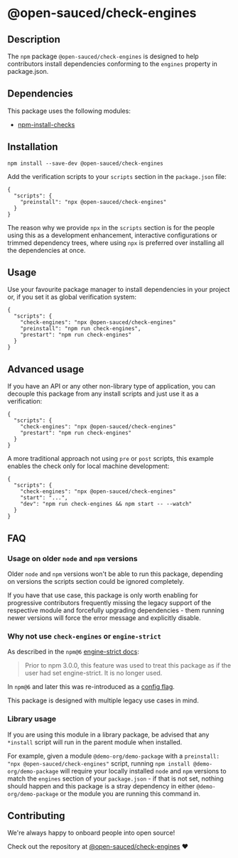 # @open-sauced/check-engines

## Description

The `npm` package `@open-sauced/check-engines` is designed to help contributors install dependencies conforming to the `engines` property in package.json.

## Dependencies

This package uses the following modules:

- [npm-install-checks](https://github.com/npm/npm-install-checks)

## Installation

```shell
npm install --save-dev @open-sauced/check-engines
```

Add the verification scripts to your `scripts` section in the `package.json` file:

```shell
{
  "scripts": {
    "preinstall": "npx @open-sauced/check-engines"
  }
}
```

The reason why we provide `npx` in the `scripts` section is for the people using this as a development enhancement, interactive configurations or trimmed dependency trees, where using `npx` is preferred over installing all the dependencies at once. 

## Usage

Use your favourite package manager to install dependencies in your project or, if you set it as global verification system:

```shell
{
  "scripts": {
    "check-engines": "npx @open-sauced/check-engines"
    "preinstall": "npm run check-engines",
    "prestart": "npm run check-engines"
  }
}
```

## Advanced usage

If you have an API or any other non-library type of application, you can decouple this package from any install scripts and just use it as a verification:

```shell
{
  "scripts": {
    "check-engines": "npx @open-sauced/check-engines"
    "prestart": "npm run check-engines"
  }
}
```

A more traditional approach not using `pre` or `post` scripts, this example enables the check only for local machine development:

```shell
{
  "scripts": {
    "check-engines": "npx @open-sauced/check-engines"
    "start": "...",
    "dev": "npm run check-engines && npm start -- --watch"
  }
}
```

## FAQ

### Usage on older `node` and `npm` versions

Older `node` and `npm` versions won't be able to run this package, depending on versions the scripts section could be ignored completely.

If you have that use case, this package is only worth enabling for progressive contributors frequently missing the legacy support of the respective module and forcefully upgrading dependencies - them running newer versions will force the error message and explicitly disable.   

### Why not use `check-engines` or `engine-strict`

As described in the `npm@6` [engine-strict docs](https://docs.npmjs.com/cli/v6/configuring-npm/package-json#enginestrict): 

> Prior to npm 3.0.0, this feature was used to treat this package as if the user had set engine-strict. It is no longer used.

In `npm@6` and later this was re-introduced as a [config flag](https://docs.npmjs.com/cli/v7/using-npm/config#engine-strict).

This package is designed with multiple legacy use cases in mind.

### Library usage

If you are using this module in a library package, be advised that any `*install` script will run in the parent module when installed.

For example, given a module `@demo-org/demo-package` with a `preinstall: "npx @open-sauced/check-engines"` script, running `npm install @demo-org/demo-package` will require your locally installed `node` and `npm` versions to match the `engines` section of your `package.json` - if that is not set, nothing should happen and this package is a stray dependency in either `@demo-org/demo-package` or the module you are running this command in.

## Contributing

We're always happy to onboard people into open source!

Check out the repository at [@open-sauced/check-engines](https://github.com/open-sauced/check-engines) ❤️
